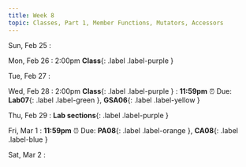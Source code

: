 ```yaml
---
title: Week 8
topic: Classes, Part 1, Member Functions, Mutators, Accessors
---
```

Sun, Feb 25
: 

Mon, Feb 26
: 2:00pm **Class**{: .label .label-purple }


Tue, Feb 27
: 

Wed, Feb 28
: 2:00pm **Class**{: .label .label-purple } 
: **11:59pm**  ⏰  Due: **Lab07**{: .label .label-green }, **GSA06**{: .label .label-yellow }


Thu, Feb 29
: **Lab sections**{: .label .label-purple }


Fri, Mar 1
: **11:59pm**  ⏰  Due: **PA08**{: .label .label-orange }, **CA08**{: .label .label-blue }


Sat, Mar 2
: 

